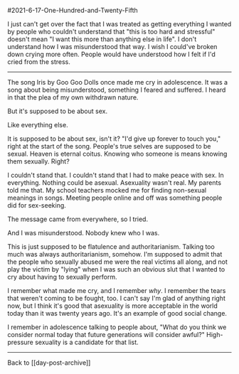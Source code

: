 #2021-6-17-One-Hundred-and-Twenty-Fifth

I just can't get over the fact that I was treated as getting everything I wanted by people who couldn't understand that "this is too hard and stressful" doesn't mean "I want this more than anything else in life".  I don't understand how I was misunderstood that way.  I wish I could've broken down crying more often.  People would have understood how I felt if I'd cried from the stress.


---
The song Iris by Goo Goo Dolls once made me cry in adolescence.  It was a song about being misunderstood, something I feared and suffered.  I heard in that the plea of my own withdrawn nature.

But it's supposed to be about sex.

Like everything else.

It is supposed to be about sex, isn't it?  "I'd give up forever to touch you," right at the start of the song.  People's true selves are supposed to be sexual.  Heaven is eternal coitus.  Knowing who someone is means knowing them sexually.  Right?

I couldn't stand that.  I couldn't stand that I had to make peace with sex.  In everything.  Nothing could be asexual.  Asexuality wasn't real.  My parents told me that.  My school teachers mocked me for finding non-sexual meanings in songs.  Meeting people online and off was something people did for sex-seeking.

The message came from everywhere, so I tried.

And I was misunderstood.  Nobody knew who I was.

This is just supposed to be flatulence and authoritarianism.  Talking too much was always authoritarianism, somehow.  I'm supposed to admit that the people who sexually abused me were the real victims all along, and not play the victim by "lying" when I was such an obvious slut that I wanted to cry about having to sexually perform.

I remember what made me cry, and I remember *why*.  I remember the tears that weren't coming to be fought, too.  I can't say I'm glad of anything right now, but I think it's good that asexuality is more acceptable in the world today than it was twenty years ago.  It's an example of good social change.

I remember in adolescence talking to people about, "What do you think we consider normal today that future generations will consider awful?"  High-pressure sexuality is a candidate for that list.

---
Back to [[day-post-archive]]